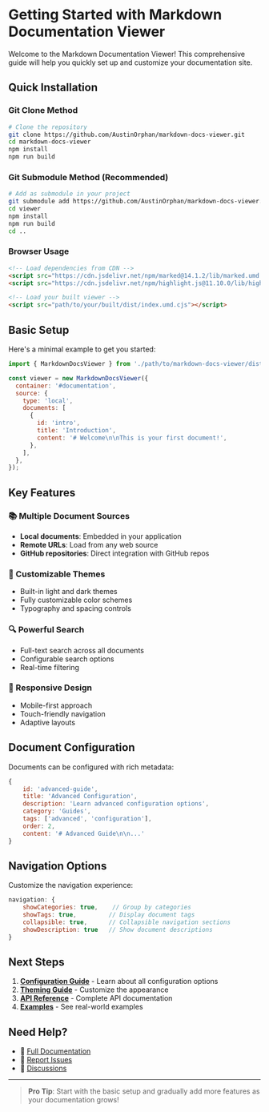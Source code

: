 # Getting Started with Markdown Documentation Viewer

Welcome to the Markdown Documentation Viewer! This comprehensive guide will help you quickly set up and customize your documentation site.

## Quick Installation

### Git Clone Method

```bash
# Clone the repository
git clone https://github.com/AustinOrphan/markdown-docs-viewer.git
cd markdown-docs-viewer
npm install
npm run build
```

### Git Submodule Method (Recommended)

```bash
# Add as submodule in your project
git submodule add https://github.com/AustinOrphan/markdown-docs-viewer.git viewer
cd viewer
npm install
npm run build
cd ..
```

### Browser Usage

```html
<!-- Load dependencies from CDN -->
<script src="https://cdn.jsdelivr.net/npm/marked@14.1.2/lib/marked.umd.js"></script>
<script src="https://cdn.jsdelivr.net/npm/highlight.js@11.10.0/lib/highlight.min.js"></script>

<!-- Load your built viewer -->
<script src="path/to/your/built/dist/index.umd.cjs"></script>
```

## Basic Setup

Here's a minimal example to get you started:

```javascript
import { MarkdownDocsViewer } from './path/to/markdown-docs-viewer/dist/index.es.js';

const viewer = new MarkdownDocsViewer({
  container: '#documentation',
  source: {
    type: 'local',
    documents: [
      {
        id: 'intro',
        title: 'Introduction',
        content: '# Welcome\n\nThis is your first document!',
      },
    ],
  },
});
```

## Key Features

### 📚 Multiple Document Sources

- **Local documents**: Embedded in your application
- **Remote URLs**: Load from any web source
- **GitHub repositories**: Direct integration with GitHub repos

### 🎨 Customizable Themes

- Built-in light and dark themes
- Fully customizable color schemes
- Typography and spacing controls

### 🔍 Powerful Search

- Full-text search across all documents
- Configurable search options
- Real-time filtering

### 📱 Responsive Design

- Mobile-first approach
- Touch-friendly navigation
- Adaptive layouts

## Document Configuration

Documents can be configured with rich metadata:

```javascript
{
    id: 'advanced-guide',
    title: 'Advanced Configuration',
    description: 'Learn advanced configuration options',
    category: 'Guides',
    tags: ['advanced', 'configuration'],
    order: 2,
    content: '# Advanced Guide\n\n...'
}
```

## Navigation Options

Customize the navigation experience:

```javascript
navigation: {
    showCategories: true,    // Group by categories
    showTags: true,         // Display document tags
    collapsible: true,      // Collapsible navigation sections
    showDescription: true   // Show document descriptions
}
```

## Next Steps

1. **[Configuration Guide](./configuration.md)** - Learn about all configuration options
2. **[Theming Guide](./theming.md)** - Customize the appearance
3. **[API Reference](./api-reference.md)** - Complete API documentation
4. **[Examples](./examples.md)** - See real-world examples

## Need Help?

- 📖 [Full Documentation](https://github.com/AustinOrphan/markdown-docs-viewer#readme)
- 🐛 [Report Issues](https://github.com/AustinOrphan/markdown-docs-viewer/issues)
- 💬 [Discussions](https://github.com/AustinOrphan/markdown-docs-viewer/discussions)

---

> **Pro Tip**: Start with the basic setup and gradually add more features as your documentation grows!

